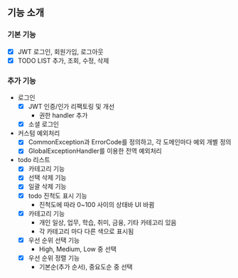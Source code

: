 ## 기능 소개
### 기본 기능
- [x] JWT 로그인, 회원가입, 로그아웃
- [x] TODO LIST 추가, 조회, 수정, 삭제

### 추가 기능
- 로그인
  - [x] JWT 인증/인가 리팩토링 및 개선
    - 권한 handler 추가
  - [x] 소셜 로그인
- 커스텀 예외처리
  - [x] CommonException과 ErrorCode를 정의하고, 각 도메인마다 예외 개별 정의
  - [x] GlobalExceptionHandler를 이용한 전역 예외처리
- todo 리스트
  - [x] 카테고리 기능
  - [x] 선택 삭제 기능
  - [x] 일괄 삭제 기능
  - [x] todo 진척도 표시 기능
    - 진척도에 따라 0~100 사이의 상태바 UI 바뀜
  - [x] 카테고리 기능
    - 개인 일상, 업무, 학습, 취미, 금융, 기타 카테고리 있음
    - 각 카테고리 마다 다른 색으로 표시됨
  - [x] 우선 순위 선택 기능
    - High, Medium, Low 중 선택
  - [x] 우선 순위 정렬 기능
    - 기본순(추가 순서), 중요도순 중 선택
